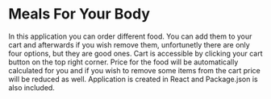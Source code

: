# Meals For Your Body

In this application you can order different food. You can add them to your cart and afterwards if you wish remove them, unfortunetly there are only four options, but they are good ones. Cart is accessible by clicking your cart button on the top right corner. Price for the food will be automatically calculated for you and if you wish to remove some items from the cart price will be reduced as well. Application is created in React and Package.json is also included.
